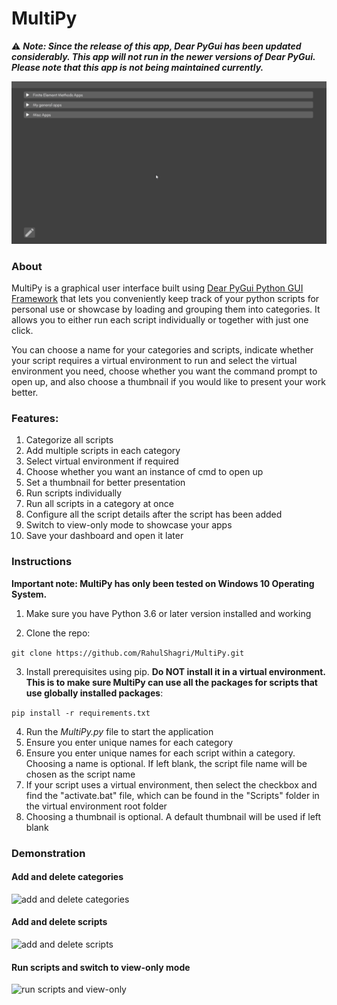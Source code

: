 # MultiPy

:warning: __*Note: Since the release of this app, Dear PyGui has been updated considerably. This app will not run in the newer versions of Dear PyGui. Please note that this app is not being maintained currently.*__

![Intro](readme_resources/intro.gif)

<h3>About</h3>

MultiPy is a graphical user interface built using [Dear PyGui Python GUI Framework](https://pypi.org/project/dearpygui/) that lets you conveniently keep track of your python scripts for personal use or showcase by loading and grouping them into categories. It allows you to either run each script individually or together with just one click.

You can choose a name for your categories and scripts, indicate whether your script requires a virtual environment to run and select the virtual environment you need, choose whether you want the command prompt to open up, and also choose a thumbnail if you would like to present your work better.

<h3>Features:</h3>

1. Categorize all scripts
2. Add multiple scripts in each category
3. Select virtual environment if required
4. Choose whether you want an instance of cmd to open up
4. Set a thumbnail for better presentation
5. Run scripts individually
6. Run all scripts in a category at once
7. Configure all the script details after the script has been added 
8. Switch to view-only mode to showcase your apps
9. Save your dashboard and open it later

<H3>Instructions</H3>

<b>Important note: MultiPy has only been tested on Windows 10 Operating System.</b>

1. Make sure you have Python 3.6 or later version installed and working
   
2. Clone the repo:

```git clone https://github.com/RahulShagri/MultiPy.git```

3. Install prerequisites using pip. <b>Do NOT install it in a virtual environment. This is to make sure MultiPy can use all the packages for scripts that use globally installed packages</b>:

```pip install -r requirements.txt```

4. Run the <i>MultiPy.py</i> file to start the application
5. Ensure you enter unique names for each category
6. Ensure you enter unique names for each script within a category. Choosing a name is optional. If left blank, the script file name will be chosen as the script name
7. If your script uses a virtual environment, then select the checkbox and find the "activate.bat" file, which can be found in the "Scripts" folder in the virtual environment root folder
8. Choosing a thumbnail is optional. A default thumbnail will be used if left blank

<h3>Demonstration</h3>

<h4>Add and delete categories</h4>

![add and delete categories](readme_resources/add_delete_category.gif)

<h4>Add and delete scripts</h4>

![add and delete scripts](readme_resources/add_delete_script.gif)

<h4>Run scripts and switch to view-only mode</h4>

![run scripts and view-only](readme_resources/run_script.gif)

